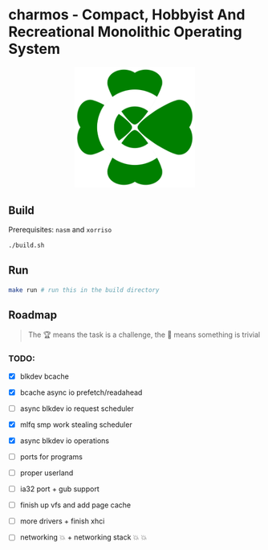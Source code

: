 # charmos - Compact, Hobbyist And Recreational Monolithic Operating System

<p align="center">
<img src="https://github.com/BlueGummi/charmos/blob/main/charmos.png" width="240">
</p>

## Build

Prerequisites: `nasm` and `xorriso`

```bash
./build.sh

```
## Run

```bash
make run # run this in the build directory
```

## Roadmap 

> The :trophy: means the task is a challenge, the :broom: means something is trivial

### TODO:

- [x] blkdev bcache

- [x] bcache async io prefetch/readahead

- [ ] async blkdev io request scheduler

- [x] mlfq smp work stealing scheduler

- [x] async blkdev io operations

- [ ] ports for programs

- [ ] proper userland

- [ ] ia32 port + gub support

- [ ] finish up vfs and add page cache

- [ ] more drivers + finish xhci

- [ ] networking :boom: + networking stack :boom: :boom:

